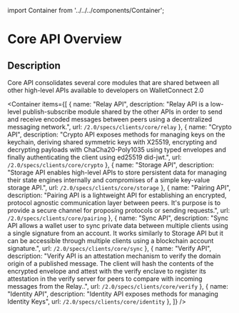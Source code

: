 import Container from '../../../components/Container';

# Core API Overview

## Description

Core API consolidates several core modules that are shared between all other high-level APIs available to developers on WalletConnect 2.0


<Container
  items={[
    {
      name: "Relay API",
      description: "Relay API is a low-level publish-subscribe module shared by the other APIs in order to send and receive encoded messages between peers using a decentralized messaging network.",
      url: `/2.0/specs/clients/core/relay`
    },
    {
      name: "Crypto API",
      description: "Crypto API exposes methods for managing keys on the keychain, deriving shared symmetric keys with X25519, encrypting and decrypting payloads with ChaCha20-Poly1035 using typed envelopes and finally authenticating the client using ed25519 did-jwt.",
      url: `/2.0/specs/clients/core/crypto`
    },
    {
      name: "Storage API",
      description: "Storage API enables high-level APIs to store persistent data for managing their state engines internally and compromises of a simple key-value storage API.",
      url: `/2.0/specs/clients/core/storage`
    },
    {
      name: "Pairing API",
      description: "Pairing API is a lightweight API for establishing an encrypted, protocol agnostic communication layer between peers. It's purpose is to provide a secure channel for proposing protocols or sending requests.",
      url: `/2.0/specs/clients/core/pairing`
    },
    {
      name: "Sync API",
      description: "Sync API allows a wallet user to sync private data between multiple clients using a single signature from an account. It works similarly to Storage API but it can be accessible through multiple clients using a blockchain account signature.",
      url: `/2.0/specs/clients/core/sync`
    },
    {
      name: "Verify API",
      description: "Verify API is an attestation mechanism to verify the domain origin of a published message. The client will hash the contents of the encrypted envelope and attest with the verify enclave to register its attestation in the verify server for peers to compare with incoming messages from the Relay..",
      url: `/2.0/specs/clients/core/verify`
    },
    {
      name: "Identity API",
      description: "Identity API exposes methods for managing Identity Keys",
      url: `/2.0/specs/clients/core/identity`
    },
  ]}
/>

